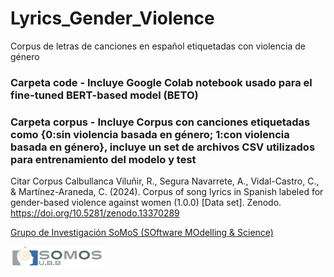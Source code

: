 # Lyrics_Gender_Violence
Corpus de letras de canciones en español etiquetadas con violencia de género

### Carpeta code - Incluye Google Colab notebook usado para el fine-tuned BERT-based model (BETO) 
### Carpeta corpus - Incluye Corpus con canciones etiquetadas como {0:sin violencia basada en género; 1:con violencia basada en género}, incluye un set de archivos CSV utilizados para entrenamiento del modelo y test

Citar Corpus
Calbullanca Viluñir, R., Segura Navarrete, A., Vidal-Castro, C., & Martínez-Araneda, C. (2024). Corpus of song lyrics in Spanish labeled for gender-based violence against women (1.0.0) [Data set]. Zenodo. https://doi.org/10.5281/zenodo.13370289

 

[Grupo de Investigación SoMoS (SOftware MOdelling & Science)](https://dsi.face.ubiobio.cl/somos/)

<img src="./images/somos_ubb.jpeg" width="150px" /> 
